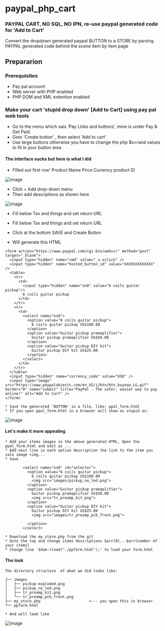 # paypal_php_cart

### PAYPAL CART, NO SQL, NO IPN, re-use paypal generated code for 'Add to Cart'

Convert the dropdown generated paypal BUTTON to a STORE by parsing PAYPAL generated code behind the scene
item by item page 

## Prepararion
### Prerequisites
  * Pay pal account
  * Web server with PHP enabled
  * PHP DOM and XML extention enabled

### Make your cart 'stupid drop down' [Add to Cart] using pay pal web tools
  * Go to the menu which sais 'Pay Links and buttons', mine is under Pay & Get Paid.
  * Goto 'Create button' , then select 'Add to cart'
  * Use large buttons otherwise you have to change the php $x=rand values to fit in your button area

#### The interface sucks but here is what I did
   * FIlled out first row' Product Name Price Currency product ID

![image](https://github.com/circinusX1/paypal_php_cart/assets/69641625/043b75e9-7cec-41c7-afad-13ad19266cc0)


   * Click + Add  drop-down menu
   * Then add descriptions as shown here


![image](https://github.com/circinusX1/paypal_php_cart/assets/69641625/c12e8ebb-1d23-44d6-994e-5f5086c3ecfa)



   * Fill below Tax and things and set return URL
   * Fill below Tax and things and set return URL



   * Click at the bottom SAVE and Create Button
   * Will generate this HTML

```
<form action="https://www.paypal.com/cgi-bin/webscr" method="post" target="_blank">
  <input type="hidden" name="cmd" value="_s-xclick" />
  <input type="hidden" name="hosted_button_id" value="XXXXXXXXXXXXX" />
  <table>
    <tr>
      <td>
        <input type="hidden" name="on0" value="6 coils guitar pickup"/>
        6 coils guitar pickup
      </td>
    </tr>
    <tr>
      <td>
        <select name="os0">
          <option value="6 coils guitar pickup">
            6 coils guitar pickup US$100.00
          </option>
          <option value="Guitar pickup premaplifier">
            Guitar pickup premaplifier US$50.00
          </option>
          <option value="Guitar pickup DIY kit">
            Guitar pickup DIY kit US$25.00
          </option>
        </select>
      </td>
    </tr>
  </table>
  <input type="hidden" name="currency_code" value="USD" />
  <input type="image" src="https://www.paypalobjects.com/en_US/i/btn/btn_buynow_LG.gif" border="0" name="submit" title="PayPal - The safer, easier way to pay online!" alt="Add to Cart" />
</form>

```
    * Save the generated 'BUTTON' in a file, like: ppal_form.html
    * If you open ppal_form.html in a browser will show as stupid as:

    
![image](https://github.com/circinusX1/paypal_php_cart/assets/69641625/83347771-e814-4d31-a705-84c3705a9cdd)

#### Let's make it more appealing

    * Add your items images in the above generated HTML, Open the ppal_form.html and edit as ...
    * Add next line in each option description the link to the item you sale image <img...
    * Save

````
        <select name="os0" id="selector">
          <option value="6 coils guitar pickup">
            6 coils guitar pickup US$100.00
            <img src="images/pickup_no_led.png">
          </option>
          <option value="Guitar pickup premaplifier">
            Guitar pickup premaplifier US$50.00
            <img src="tr_preamp_kit.png">
          </option>
          <option value="Guitar pickup DIY kit">
            Guitar pickup DIY kit US$25.00
            <img src="images/tr_preamp_pcb_front.png">
            
          </option>
        </select>

````   
    * Download the my_store.php from the git
    * Goto the top and change items descriptions $arr[0]...$arr[number of your items]
    * Change line '$dom->load("./ppform.html");' to load your form.html
    
#### The look    
    The directory structure  of what we did looks like:

```
├── images
│   ├── pickup-exploded.png
│   ├── pickup_no_led.png
│   ├── tr_preamp_kit.png
│   └── tr_preamp_pcb_front.png
├── my_store.php                      <--- you open this in browser
└── ppform.html

```

    * And will look like

![image](https://github.com/circinusX1/paypal_php_cart/assets/69641625/c16dd339-e158-48c6-9f98-82f089e5658f)



    




  
